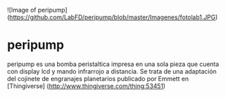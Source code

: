![Image of peripump]
(https://github.com/LabFD/peripump/blob/master/Imagenes/fotolab1.JPG)

# **peripump**
peripump es una bomba peristaltica impresa en una sola pieza que cuenta con display lcd y mando infrarrojo a distancia.
Se trata de una adaptación del cojinete de engranajes planetarios publicado por Emmett en [Thingiverse] (http://www.thingiverse.com/thing:53451)


